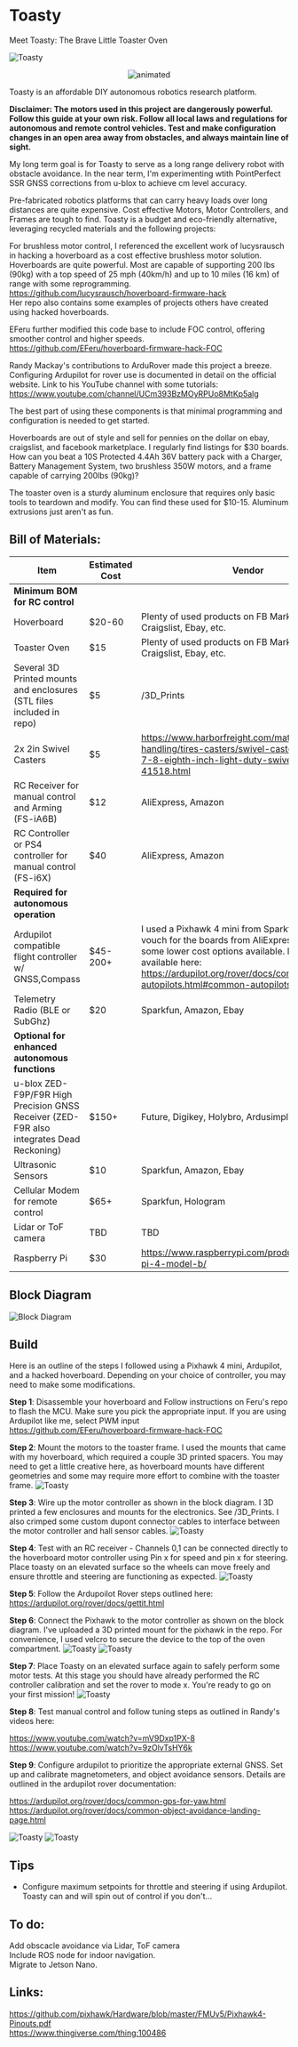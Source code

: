 # Toasty


Meet Toasty: The Brave Little Toaster Oven

![Toasty](/images/Toasty1.jpg)  
<p align="center">
  <img src=/images/toasty.gif alt="animated" /> 
</p>

Toasty is an affordable DIY autonomous robotics research platform.  

**Disclaimer: The motors used in this project are dangerously powerful. Follow this guide at your own risk. Follow all local laws and regulations for autonomous and remote control vehicles. Test and make configuration changes in an open area away from obstacles, and always maintain line of sight.**

My long term goal is for Toasty to serve as a long range delivery robot with obstacle avoidance. In the near term, I'm experimenting wtith PointPerfect SSR GNSS corrections from u-blox to achieve cm level accuracy.

Pre-fabricated robotics platforms that can carry heavy loads over long distances are quite expensive. Cost effective Motors, Motor Controllers, and Frames are tough to find. Toasty is a budget and eco-friendly alternative, leveraging recycled materials and the following projects:

For brushless motor control, I referenced the excellent work of lucysrausch in hacking a hoverboard as a cost effective brushless motor solution.
Hoverboards are quite powerful. Most are capable of supporting 200 lbs (90kg) with a top speed of 25 mph (40km/h) and up to 10 miles (16 km) of range with some reprogramming.  
https://github.com/lucysrausch/hoverboard-firmware-hack  
Her repo also contains some examples of projects others have created using hacked hoverboards.  

EFeru further modified this code base to include FOC control, offering smoother control and higher speeds.  
https://github.com/EFeru/hoverboard-firmware-hack-FOC  

Randy Mackay's contributions to ArduRover made this project a breeze. Configuring Ardupilot for rover use is documented in detail on the official website.
Link to his YouTube channel with some tutorials:  
https://www.youtube.com/channel/UCm393BzMOyRPUo8MtKp5alg  

The best part of using these components is that minimal programming and configuration is needed to get started.

Hoverboards are out of style and sell for pennies on the dollar on ebay, craigslist, and facebook marketplace. I regularly find listings for $30 boards.
How can you beat a 10S Protected 4.4Ah 36V battery pack with a Charger, Battery Management System, two brushless 350W motors, and a frame capable of carrying 200lbs (90kg)?

The toaster oven is a sturdy aluminum enclosure that requires only basic tools to teardown and modify. You can find these used for $10-15. 
Aluminum extrusions just aren't as fun.

## Bill of Materials:

| Item  | Estimated Cost | Vendor
| ------------- | ------------- | ------------- |
| **Minimum BOM for RC control** |  | 
| Hoverboard | $20-60 | Plenty of used products on FB Marketplace, Craigslist, Ebay, etc.
| Toaster Oven |  $15 | Plenty of used products on FB Marketplace, Craigslist, Ebay, etc.
| Several 3D Printed mounts and enclosures (STL files included in repo) |  $5 | /3D_Prints
| 2x 2in Swivel Casters| $5 | https://www.harborfreight.com/material-handling/tires-casters/swivel-casters/2-inch-x-7-8-eighth-inch-light-duty-swivel-caster-41518.html  |
| RC Receiver for manual control and Arming (FS-iA6B)  | $12 | AliExpress, Amazon
| RC Controller or PS4 controller for manual control (FS-i6X)  | $40 | AliExpress, Amazon
| **Required for autonomous operation** |  |
| Ardupilot compatible flight controller w/ GNSS,Compass | $45-200+ | I used a Pixhawk 4 mini from Sparkfun. I can't vouch for the boards from AliExpress, but there are some lower cost options available. More options available here: https://ardupilot.org/rover/docs/common-autopilots.html#common-autopilotsSparkfun
| Telemetry Radio (BLE or SubGhz)  | $20 | Sparkfun, Amazon, Ebay
| **Optional for enhanced autonomous functions** |  |
| u-blox ZED-F9P/F9R High Precision GNSS Receiver (ZED-F9R also integrates Dead Reckoning)  | $150+ | Future, Digikey, Holybro, Ardusimple, Sparkfun
| Ultrasonic Sensors  | $10 | Sparkfun, Amazon, Ebay
| Cellular Modem for remote control  | $65+ | Sparkfun, Hologram
| Lidar or ToF camera  | TBD | TBD
| Raspberry Pi | $30 | https://www.raspberrypi.com/products/raspberry-pi-4-model-b/

## Block Diagram
![Block Diagram](/images/BlockDiagram.png)  

## Build

Here is an outline of the steps I followed using a Pixhawk 4 mini, Ardupilot,  and a hacked hoverboard. Depending on your choice of controller, you may need to make some modifications.

**Step 1**: Disassemble your hoverboard and Follow instructions on Feru's repo to flash the MCU. Make sure you pick the appropriate input. If you are using Ardupilot like me, select PWM input  
https://github.com/EFeru/hoverboard-firmware-hack-FOC  

**Step 2**: Mount the motors to the toaster frame. I used the mounts that came with my hoverboard, which required a couple 3D printed spacers. You may need to get a little creative here, as hoverboard mounts have different geometries and some may require more effort to combine with the toaster frame.
![Toasty](/images/Toasty2.jpg) 

**Step 3**: Wire up the motor controller as shown in the block diagram. I 3D printed a few enclosures and mounts for the electronics. See /3D_Prints. I also crimped some custom dupont connector cables to interface between the motor controller and hall sensor cables.
![Toasty](/images/Toasty3.jpg) 

**Step 4**: Test with an RC receiver - Channels 0,1 can be connected directly to the hoverboard motor controller using Pin x for speed and pin x for steering. Place toasty on an elevated surface so the wheels can move freely and ensure throttle and steering are functioning as expected.
![Toasty](/images/Toasty8.jpg) 

**Step 5**: Follow the Ardupoilot Rover steps outlined here: https://ardupilot.org/rover/docs/gettit.html  

**Step 6**: Connect the Pixhawk to the motor controller as shown on the block diagram. I've uploaded a 3D printed mount for the pixhawk in the repo. For convenience, I used velcro to secure the device to the top of the oven compartment.
![Toasty](/images/Toasty5.jpg) 
![Toasty](/images/Toasty9.jpg) 

**Step 7**: Place Toasty on an elevated surface again to safely perform some motor tests. At this stage you should have already performed the RC controller calibration and set the rover to mode x. You're ready to go on your first mission!
![Toasty](/images/toasty4.jpg) 

**Step 8**: Test manual control and follow tuning steps as outlined in Randy's videos here:

https://www.youtube.com/watch?v=mV9Dxp1PX-8  
https://www.youtube.com/watch?v=9zOlvTsHY6k  

**Step 9**: Configure ardupilot to prioritize the appropriate external GNSS. Set up and calibrate magnetometers, and object avoidance sensors. Details are outlined in the ardupilot rover documentation: 

https://ardupilot.org/rover/docs/common-gps-for-yaw.html  
https://ardupilot.org/rover/docs/common-object-avoidance-landing-page.html  

![Toasty](/images/Toasty6.jpg) 
![Toasty](/images/toasty_ardupilot.png) 

## Tips

- Configure maximum setpoints for throttle and steering if using Ardupilot. Toasty can and will spin out of control if you don't...

## To do:
Add obscacle avoidance via Lidar, ToF camera  
Include ROS node for indoor navigation.  
Migrate to Jetson Nano.  

## Links:
https://github.com/pixhawk/Hardware/blob/master/FMUv5/Pixhawk4-Pinouts.pdf  
https://www.thingiverse.com/thing:100486  
